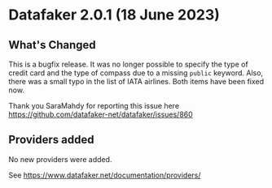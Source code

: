 # Datafaker 2.0.1 (18 June 2023)

## What's Changed

This is a bugfix release. It was no longer possible to specify the type of credit card and the type of compass due to 
a missing `public` keyword. Also, there was a small typo in the list of IATA airlines. Both items have been fixed now.

Thank you SaraMahdy for reporting this issue here https://github.com/datafaker-net/datafaker/issues/860

## Providers added

No new providers were added.

See https://www.datafaker.net/documentation/providers/
